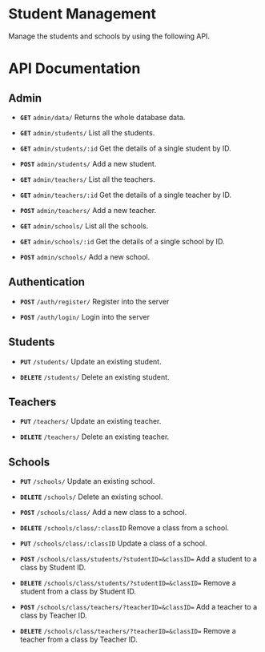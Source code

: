 # Student Management

Manage the students and schools by using the following API.

# API Documentation

## Admin

- **`GET`** `admin/data/` Returns the whole database data.

- **`GET`** `admin/students/` List all the students.

- **`GET`** `admin/students/:id` Get the details of a single student by ID.

- **`POST`** `admin/students/` Add a new student.

- **`GET`** `admin/teachers/` List all the teachers.

- **`GET`** `admin/teachers/:id` Get the details of a single teacher by ID.

- **`POST`** `admin/teachers/` Add a new teacher.

- **`GET`** `admin/schools/` List all the schools.

- **`GET`** `admin/schools/:id` Get the details of a single school by ID.

- **`POST`** `admin/schools/` Add a new school.

## Authentication

- **`POST`** `/auth/register/` Register into the server

- **`POST`** `/auth/login/` Login into the server

## Students

- **`PUT`** `/students/` Update an existing student.

- **`DELETE`** `/students/` Delete an existing student.

## Teachers

- **`PUT`** `/teachers/` Update an existing teacher.

- **`DELETE`** `/teachers/` Delete an existing teacher.

## Schools

- **`PUT`** `/schools/` Update an existing school.

- **`DELETE`** `/schools/` Delete an existing school.

- **`POST`** `/schools/class/` Add a new class to a school.

- **`DELETE`** `/schools/class/:classID` Remove a class from a school.

- **`PUT`** `/schools/class/:classID` Update a class of a school.

- **`POST`** `/schools/class/students/?studentID=&classID=` Add a student to a class by Student ID.

- **`DELETE`** `/schools/class/students/?studentID=&classID=` Remove a student from a class by Student ID.

- **`POST`** `/schools/class/teachers/?teacherID=&classID=` Add a teacher to a class by Teacher ID.

- **`DELETE`** `/schools/class/teachers/?teacherID=&classID=` Remove a teacher from a class by Teacher ID.
